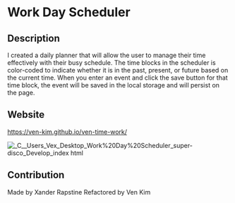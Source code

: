 # Work Day Scheduler

## Description
I created a daily planner that will allow the user to manage their time effectively with their busy schedule. The time blocks in the scheduler is color-coded to indicate whether it is in the past, present, or future based on the current time. When you enter an event and click the save button for that time block, the event will be saved in the local storage and will persist on the page.

## Website
https://ven-kim.github.io/ven-time-work/

![_C__Users_Vex_Desktop_Work%20Day%20Scheduler_super-disco_Develop_index html](https://user-images.githubusercontent.com/85568921/126874750-90163294-a8a9-47cf-a89d-b1370ff3abfa.png)

## Contribution
Made by Xander Rapstine
Refactored by Ven Kim
